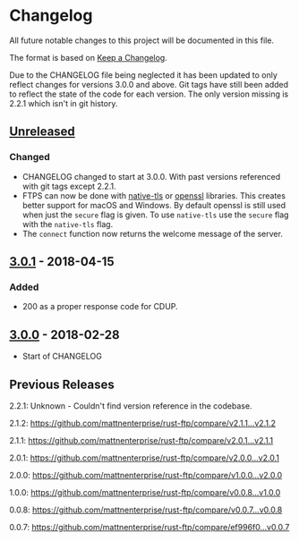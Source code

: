 # Changelog

All future notable changes to this project will be documented in this file.

The format is based on [Keep a Changelog](https://keepachangelog.com/en/1.0.0/).

Due to the CHANGELOG file being neglected it has been updated to only reflect changes for versions 3.0.0 and above.
Git tags have still been added to reflect the state of the code for each version. The only version missing is 2.2.1 which
isn't in git history.

## [Unreleased]
### Changed
- CHANGELOG changed to start at 3.0.0. With past versions referenced with git tags except 2.2.1.
- FTPS can now be done with [native-tls](https://crates.io/crates/native-tls) or [openssl](https://crates.io/crates/openssl) libraries. This creates better support for macOS and Windows. By default openssl is still used when just the `secure` flag is given. To use `native-tls` use the `secure` flag with the `native-tls` flag.
- The `connect` function now returns the welcome message of the server.

## [3.0.1] - 2018-04-15
### Added
- 200 as a proper response code for CDUP.

## [3.0.0] - 2018-02-28

* Start of CHANGELOG

[Unreleased]: https://github.com/mattnenterprise/rust-ftp/compare/v3.0.1...HEAD
[3.0.1]: https://github.com/mattnenterprise/rust-ftp/compare/v3.0.0...v3.0.1
[3.0.0]: https://github.com/mattnenterprise/rust-ftp/compare/v2.1.2...v3.0.0

## Previous Releases
2.2.1: Unknown - Couldn't find version reference in the codebase.

2.1.2: https://github.com/mattnenterprise/rust-ftp/compare/v2.1.1...v2.1.2

2.1.1: https://github.com/mattnenterprise/rust-ftp/compare/v2.0.1...v2.1.1

2.0.1: https://github.com/mattnenterprise/rust-ftp/compare/v2.0.0...v2.0.1

2.0.0: https://github.com/mattnenterprise/rust-ftp/compare/v1.0.0...v2.0.0

1.0.0: https://github.com/mattnenterprise/rust-ftp/compare/v0.0.8...v1.0.0

0.0.8: https://github.com/mattnenterprise/rust-ftp/compare/v0.0.7...v0.0.8

0.0.7: https://github.com/mattnenterprise/rust-ftp/compare/ef996f0...v0.0.7
